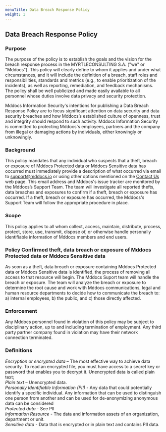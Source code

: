 ```yaml
---
menuTitle: Data Breach Response Policy
weight: 1
---
```


## Data Breach Response Policy

### Purpose 

The purpose of the policy is to establish the goals and the vision for the breach response process in the MYRTLECONSULTING S.A. ("we" or "Mddocs"). This policy will clearly define to whom it applies and under what circumstances, and it will include the definition of a breach, staff roles and responsibilities, standards and metrics (e.g., to enable prioritization of the incidents), as well as reporting, remediation, and feedback mechanisms. The policy shall be well publicized and made easily available to all personnel whose duties involve data privacy and security protection.

Mddocs Information Security's intentions for publishing a Data Breach Response Policy are to focus significant attention on data security and data security breaches and how Mddocs’s established culture of openness, trust and integrity should respond to such activity. Mddocs Information Security is committed to protecting Mddocs's employees, partners and the company from illegal or damaging actions by individuals, either knowingly or unknowingly.

### Background

This policy mandates that any individual who suspects that a theft, breach or exposure of Mddocs Protected data or Mddocs Sensitive data has occurred must immediately provide a description of what occurred via email to support@mddocs.io or using other options mentioned on the [Contact Us](https://docs.mddocs.io/contact-us) web page. This email address and Mddocs's issue tracker are monitored by the Mddocs’s Support Team. The team will investigate all reported thefts, data breaches and exposures to confirm if a theft, breach or exposure has occurred. If a theft, breach or exposure has occurred, the Mddocs's Support Team will follow the appropriate procedure in place.

### Scope

This policy applies to all whom collect, access, maintain, distribute, process, protect, store, use, transmit, dispose of, or otherwise handle personally identifiable information of Mddocs members and end users. 

### Policy Confirmed theft, data breach or exposure of Mddocs Protected data or Mddocs Sensitive data

As soon as a theft, data breach or exposure containing Mddocs Protected data or Mddocs Sensitive data is identified, the process of removing all access to that resource will begin. The Mddocs Suport team will handle the breach or exposure. The team will analyze the breach or exposure to determine the root cause and work with Mddocs communications, legal and human resource departments to decide how to communicate the breach to: a) internal employees, b) the public, and c) those directly affected.

### Enforcement 

Any Mddocs personnel found in violation of this policy may be subject to disciplinary action, up to and including termination of employment. Any third party partner company found in violation may have their network connection terminated. 

### Definitions 

*Encryption or encrypted data* – The most effective way to achieve data security. To read an encrypted file, you must have access to a secret key or password that enables you to decrypt it. Unencrypted data is called plain text; </br>
*Plain text* – Unencrypted data. </br>
*Personally Identifiable Information (PII)* - Any data that could potentially identify a specific individual. Any information that can be used to distinguish one person from another and can be used for de-anonymizing anonymous data can be considered </br>
*Protected data* - See PII </br>
*Information Resource* - The data and information assets of an organization, department or unit. </br>
*Sensitive data* - Data that is encrypted or in plain text and contains PII data. </br>
